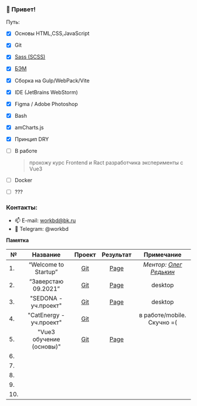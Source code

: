 
[1]: https://sass-scss.ru
[2]: https://ru.bem.info/methodology
[3]: https://www.linkedin.com/in/r45h
[4]: https://github.com/Lazard-Live/Startup
[4.1]: https://lazard-live.github.io/Startup
[5]: https://github.com/Lazard-Live/Edu2021
[5.1]: https://lazard-live.github.io/Edu2021-page/
[6]: https://github.com/Lazard-Live/edu-htmlacademy-sedona
[6.1]: https://lazard-live.github.io/edu-htmlacademy-sedona
[7]: https://github.com/Lazard-Live/eduCatEnergy
[8]: https://github.com/Lazard-Live/mvue3edu
[8.1]: https://lazard-live.github.io/mvue3edu/

### 👋 Привет!

Путь: 
  - [X] Основы HTML,CSS,JavaScript
  - [X] Git
  - [X] [Sass (SCSS)][1]
  - [X] [БЭМ][2]
  - [X] Сборка на Gulp/WebPack/Vite
  - [X] IDE (JetBrains WebStorm)
  - [X] Figma / Adobe Photoshop
  - [X] Bash
  - [X] amCharts.js
  - [X] Принцип DRY
  - [ ] В работе
      > прохожу курс Frontend и Ract разработчика 
      > эксперименты c Vue3
  - [ ] Docker
  - [ ] ??? 


### Контакты:
- 📫 E-mail: workbd@bk.ru
- 💬 Telegram: @workbd

**Памятка**
  
| №   |       Название       |    Проект    |  Результат | Примечание |
|-----|:--------------------:|:------------:|:----------:|:----------:|
| 1.  | “Welcome to Startup” |   [Git][4]   | [Page][4.1]| *Ментор: [Олег Редькин][3]*|
| 2.  | “Заверстаю 09.2021”  |   [Git][5]   | [Page][5.1]| desktop    |
| 3.  | "SEDONA - уч.проект" |   [Git][6]   | [Page][6.1]| desktop    |
| 4.  | "CatEnergy - уч.проект" | [Git][7]  |            | в работе/mobile. Скучно =(   |
| 5.  | "Vue3 обучение (основы)"| [Git][8]  | [Page][8.1]|            |
| 6.  |                      |              |            |            |
| 7.  |                      |              |            |            |
| 8.  |                      |              |            |            |
| 9.  |                      |              |            |            |
| 10. |                      |              |            |            |
